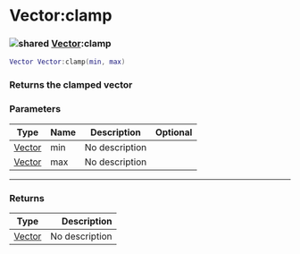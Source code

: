 # Vector:clamp

### ![shared](../../home/vector/.gitbook/assets/shared.png) [Vector](../../home/vector/home/Vector/):clamp

```lua
Vector Vector:clamp(min, max)
```

### Returns the clamped vector

### Parameters

| Type                                     | Name | Description    | Optional |
| ---------------------------------------- | ---- | -------------- | -------: |
| [Vector](../../home/vector/home/Vector/) | min  | No description |          |
| [Vector](../../home/vector/home/Vector/) | max  | No description |          |

***

### Returns

| Type                                     |    Description |
| ---------------------------------------- | -------------: |
| [Vector](../../home/vector/home/Vector/) | No description |
